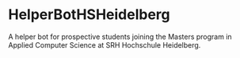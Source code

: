 # HelperBotHSHeidelberg
A helper bot for prospective students joining the Masters program in Applied Computer Science at SRH Hochschule Heidelberg.
